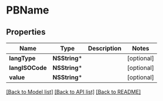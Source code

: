 # PBName

## Properties
Name | Type | Description | Notes
------------ | ------------- | ------------- | -------------
**langType** | **NSString*** |  | [optional] 
**langISOCode** | **NSString*** |  | [optional] 
**value** | **NSString*** |  | [optional] 

[[Back to Model list]](../README.md#documentation-for-models) [[Back to API list]](../README.md#documentation-for-api-endpoints) [[Back to README]](../README.md)


